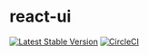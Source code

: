 # react-ui
[![Latest Stable Version](https://img.shields.io/npm/v/react-ui9999.svg)](https://www.npmjs.com/package/react-ui9999)
[![CircleCI](https://circleci.com/gh/debugtheworldbot/react-ui.svg?style=svg)](https://app.circleci.com/pipelines/github/debugtheworldbot/react-ui)
